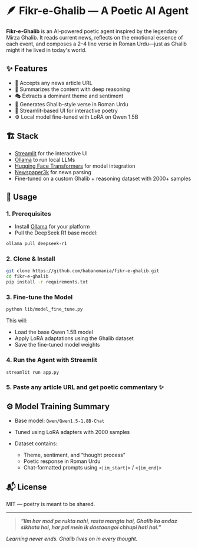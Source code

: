 # 🪶 Fikr-e-Ghalib — A Poetic AI Agent

**Fikr-e-Ghalib** is an AI-powered poetic agent inspired by the legendary Mirza Ghalib. It reads current news, reflects on the emotional essence of each event, and composes a 2–4 line verse in Roman Urdu—just as Ghalib might if he lived in today's world.

## ✨ Features

* 📰 Accepts any news article URL
* 🧠 Summarizes the content with deep reasoning
* 🎭 Extracts a dominant theme and sentiment
* 📜 Generates Ghalib-style verse in Roman Urdu
* 💬 Streamlit-based UI for interactive poetry
* ⚙️ Local model fine-tuned with LoRA on Qwen 1.5B

## 🏗️ Stack

* [Streamlit](https://streamlit.io/) for the interactive UI
* [Ollama](https://ollama.com/) to run local LLMs
* [Hugging Face Transformers](https://huggingface.co/docs/transformers/index) for model integration
* [Newspaper3k](https://newspaper.readthedocs.io/en/latest/) for news parsing
* Fine-tuned on a custom Ghalib + reasoning dataset with 2000+ samples

## 🚀 Usage

### 1. Prerequisites

* Install [Ollama](https://ollama.com/) for your platform
* Pull the DeepSeek R1 base model:
```bash
ollama pull deepseek-r1
```

### 2. Clone & Install

```bash
git clone https://github.com/babanomania/fikr-e-ghalib.git
cd fikr-e-ghalib
pip install -r requirements.txt
```

### 3. Fine-tune the Model

```bash
python lib/model_fine_tune.py
```

This will:
- Load the base Qwen 1.5B model
- Apply LoRA adaptations using the Ghalib dataset
- Save the fine-tuned model weights

### 4. Run the Agent with Streamlit

```bash
streamlit run app.py
```

### 5. Paste any article URL and get poetic commentary ✨


## ⚙️ Model Training Summary

* Base model: `Qwen/Qwen1.5-1.8B-Chat`
* Tuned using LoRA adapters with 2000 samples
* Dataset contains:

  * Theme, sentiment, and “thought process”
  * Poetic response in Roman Urdu
  * Chat-formatted prompts using `<|im_start|>` / `<|im_end|>`

## 📬 License

MIT — poetry is meant to be shared.

---

> **_"Ilm har mod pe rukta nahi, rasta mangta hai,
Ghalib ka andaz sikhata hai, har pal mein ik dastaangoi chhupi hoti hai."_**

_Learning never ends. Ghalib lives on in every thought._
